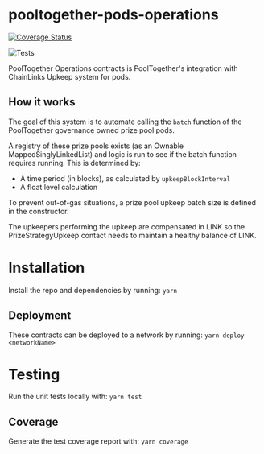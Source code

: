 # pooltogether-pods-operations

[![Coverage Status](https://coveralls.io/repos/github/pooltogether/pooltogether-pods-upkeep/badge.svg?branch=main)](https://coveralls.io/github/pooltogether/pooltogether-pods-upkeep?branch=main)

![Tests](https://github.com/pooltogether/pooltogether-pods-upkeep/actions/workflows/main.yml/badge.svg)


PoolTogether Operations contracts is PoolTogether's integration with ChainLinks Upkeep system for pods.

## How it works

The goal of this system is to automate calling the `batch` function of the PoolTogether governance owned prize pool pods.

A registry of these prize pools exists (as an Ownable MappedSinglyLinkedList) and logic is run to see if the batch function requires running. This is determined by:
- A time period (in blocks), as calculated by `upkeepBlockInterval`
- A float level calculation

To prevent out-of-gas situations, a prize pool upkeep batch size is defined in the constructor. 

The upkeepers performing the upkeep are compensated in LINK so the PrizeStrategyUpkeep contact needs to maintain a healthy balance of LINK. 

# Installation
Install the repo and dependencies by running:
`yarn`

## Deployment
These contracts can be deployed to a network by running:
`yarn deploy <networkName>`

# Testing
Run the unit tests locally with:
`yarn test`

## Coverage
Generate the test coverage report with:
`yarn coverage`